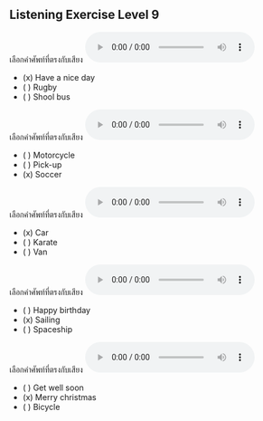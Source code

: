 ## Listening Exercise Level 9

เลือกคำศัพท์ที่ตรงกับเสียง  ![](/media/audio/Have&#x20;a&#x20;nice&#x20;day.mp3) 
 - (x) Have a nice day
 - ( ) Rugby
 - ( ) Shool bus


เลือกคำศัพท์ที่ตรงกับเสียง  ![](/media/audio/soccer.mp3) 
 - ( ) Motorcycle
 - ( ) Pick-up
 - (x) Soccer


เลือกคำศัพท์ที่ตรงกับเสียง  ![](/media/audio/car.mp3) 
 - (x) Car
 - ( ) Karate
 - ( ) Van


เลือกคำศัพท์ที่ตรงกับเสียง  ![](/media/audio/sailing.mp3) 
 - ( ) Happy birthday
 - (x) Sailing
 - ( ) Spaceship


เลือกคำศัพท์ที่ตรงกับเสียง  ![](/media/audio/Merry&#x20;Christmas.mp3) 
 - ( ) Get well soon
 - (x) Merry christmas
 - ( ) Bicycle

